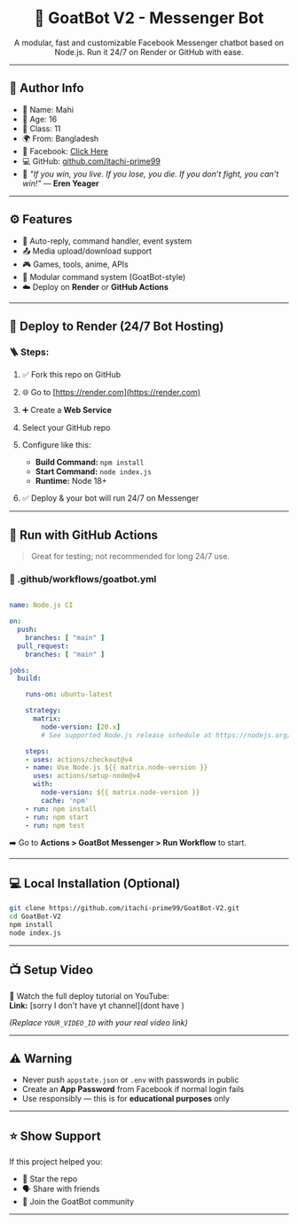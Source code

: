 
<h1 align="center">💬 GoatBot V2 - Messenger Bot</h1>

<p align="center">
  A modular, fast and customizable Facebook Messenger chatbot based on Node.js. Run it 24/7 on Render or GitHub with ease.
</p>

---

## 👑 Author Info

- 👤 Name: Mahi
- 🎂 Age: 16
- 🏫 Class: 11
- 🌍 From: Bangladesh
- 📘 Facebook: [Click Here](https://facebook.com/mahi68x)
- 💻 GitHub: [github.com/itachi-prime99](https://github.com/prime-eren99)
- 🧠 _"If you win, you live. If you lose, you die. If you don’t fight, you can’t win!"_ — **Eren Yeager**

---

## ⚙️ Features

- 📩 Auto-reply, command handler, event system
- 📤 Media upload/download support
- 🎮 Games, tools, anime, APIs
- 🧩 Modular command system (GoatBot-style)
- ☁️ Deploy on **Render** or **GitHub Actions**

---

## 🚀 Deploy to Render (24/7 Bot Hosting)

### 🪜 Steps:

1. ✅ Fork this repo on GitHub
2. 🌐 Go to [https://render.com](https://render.com)
3. ➕ Create a **Web Service**
4. Select your GitHub repo
5. Configure like this:

   - **Build Command:** `npm install`
   - **Start Command:** `node index.js`
   - **Runtime:** Node 18+

7. ✅ Deploy & your bot will run 24/7 on Messenger

---

## 🔄 Run with GitHub Actions

> Great for testing; not recommended for long 24/7 use.

### 📁 .github/workflows/goatbot.yml

```yaml

name: Node.js CI

on:
  push:
    branches: [ "main" ]
  pull_request:
    branches: [ "main" ]

jobs:
  build:

    runs-on: ubuntu-latest

    strategy:
      matrix:
        node-version: [20.x]
        # See supported Node.js release schedule at https://nodejs.org/en/about/releases/

    steps:
    - uses: actions/checkout@v4
    - name: Use Node.js ${{ matrix.node-version }}
      uses: actions/setup-node@v4
      with:
        node-version: ${{ matrix.node-version }}
        cache: 'npm'
    - run: npm install
    - run: npm start
    - run: npm test

```

➡️ Go to **Actions > GoatBot Messenger > Run Workflow** to start.

---

## 💻 Local Installation (Optional)

```bash
git clone https://github.com/itachi-prime99/GoatBot-V2.git
cd GoatBot-V2
npm install
node index.js
```

---

## 📺 Setup Video

🎥 Watch the full deploy tutorial on YouTube:  
**Link:** [sorry I don't have yt channel](dont have )

_(Replace `YOUR_VIDEO_ID` with your real video link)_

---

## ⚠️ Warning

- Never push `appstate.json` or `.env` with passwords in public
- Create an **App Password** from Facebook if normal login fails
- Use responsibly — this is for **educational purposes** only

---

## ⭐ Show Support

If this project helped you:
- 🌟 Star the repo
- 🗣️ Share with friends
- 📩 Join the GoatBot community

---
